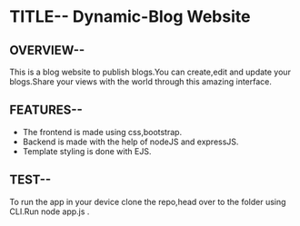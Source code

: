 # TITLE-- Dynamic-Blog Website

## OVERVIEW--
This is a blog website to publish blogs.You can create,edit and update your blogs.Share your views with the world through this amazing interface.

## FEATURES--
* The frontend is made using css,bootstrap.
* Backend is made with the help of nodeJS and expressJS.
* Template styling is done with EJS.

## TEST--
To run the app in your device clone the repo,head over to the folder using CLI.Run node app.js .
